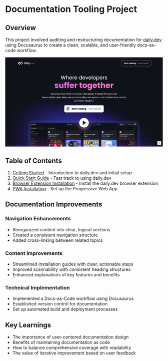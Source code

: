 # Documentation Tooling Project

## Overview
This project involved auditing and restructuring documentation for [daily.dev](https://daily.dev) using Docusaurus to create a clean, scalable, and user-friendly docs-as-code workflow.

![daily.dev homepage](/static/img/daily-dev-homepage.png)

## Table of Contents

1. [Getting Started](getting-started) - Introduction to daily.dev and initial setup
2. [Quick Start Guide](guides/quick-start-guide) - Fast track to using daily.dev
3. [Browser Extension Installation](guides/browser-extension-installation-guide) - Install the daily.dev browser extension
4. [PWA Installation](guides/pwa-installation-guide) - Set up the Progressive Web App

## Documentation Improvements

### Navigation Enhancements
- Reorganized content into clear, logical sections
- Created a consistent navigation structure
- Added cross-linking between related topics

### Content Improvements
- Streamlined installation guides with clear, actionable steps
- Improved scannability with consistent heading structures
- Enhanced explanations of key features and benefits

### Technical Implementation
- Implemented a Docs-as-Code workflow using Docusaurus
- Established version control for documentation
- Set up automated build and deployment processes

## Key Learnings
- The importance of user-centered documentation design
- Benefits of maintaining documentation as code
- How to balance comprehensive coverage with readability
- The value of iterative improvement based on user feedback
